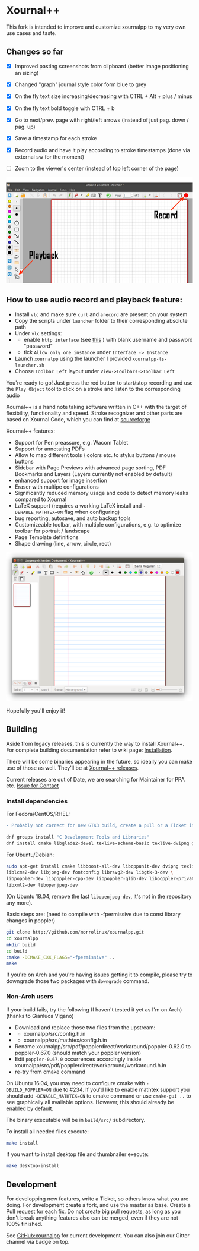 # Xournal++

This fork is intended to improve and customize xournalpp to my very own use cases and taste. 

## Changes so far

- [x] Improved pasting screenshots from clipboard (better image positioning an sizing)
- [x] Changed "graph" journal style color form blue to grey 
- [x] On the fly text size increasing/decreasing with CTRL + Alt + plus / minus
- [x] On the fly text bold toggle with CTRL + b
- [x] Go to next/prev. page with right/left arrows (instead of just pag. down / pag. up)
- [x] Save a timestamp for each stroke 
- [x] Record audio and have it play according to stroke timestamps (done via external sw for the moment)
- [ ] Zoom to the viewer's center (instead of top left corner of the page)


![UI](/doc/ui/main.png "UI")

## How to use audio record and playback feature:

- Install `vlc` and make sure `curl` and `arecord` are present on your system 
- Copy the scripts under `launcher` folder to their corresponding absolute path
- Under `vlc` settings: 
- - enable `http interface` (see [this](https://github.com/azrafe7/vlc4youtube/blob/master/instructions/how-to-enable-vlc-web-interface.md) ) with blank username and password "password"
- - tick `Allow only one instance` under `Interface -> Instance`
- Launch `xournalpp` using the launcher I provided `xournalpp-ts-launcher.sh` 
- Choose `Toolbar Left` layout under `View->Toolbars->Toolbar Left`

You're ready to go! 
Just press the red button to start/stop recording and use the `Play Object` tool to click on a stroke and listen to the corresponding audio

Xournal++ is a hand note taking software written in C++ with the target of flexibility, functionality and speed.
Stroke recognizer and other parts are based on Xournal Code, which you can find at [sourceforge](http://sourceforge.net/projects/xournal/)

Xournal++ features:
* Support for Pen preassure, e.g. Wacom Tablet
* Support for annotating PDFs
* Allow to map different tools / colors etc. to stylus buttons / mouse buttons
* Sidebar with Page Previews with advanced page sorting, PDF Bookmarks and Layers (Layers currently not enabled by default)
* enhanced support for image insertion
* Eraser with multipe configurations
* Significantly reduced memory usage and code to detect memory leaks compared to Xournal
* LaTeX support (requires a working LaTeX install and ```-DENABLE_MATHTEX=ON``` flag when configuring)
* bug reporting, autosave, and auto backup tools
* Customizeable toolbar, with multiple configurations, e.g. to optimize toolbar for portrait / landscape
* Page Template definitions
* Shape drawing (line, arrow, circle, rect)

![Screenshot](readme/main.png?raw=true "Xournal++ Screenshot")

Hopefully you'll enjoy it!


## Building

Aside from legacy releases, this is currently the way to install Xournal++. For complete building documentation refer to wiki page:
[Installation](https://github.com/xournalpp/xournalpp/wiki/Installing).

There will be some binaries appearing in the future, so ideally you can make use of those as well.
They'll be at [Xournal++ releases](https://github.com/xournalpp/xournalpp/releases).

Current releases are out of Date, we are searching for Maintainer for PPA etc.
[Issue for Contact](https://github.com/xournalpp/xournalpp/issues/176)


### Install dependencies
For Fedora/CentOS/RHEL:
```diff
- Probably not correct for new GTK3 build, create a pull or a Ticket if you have the correct list
```
````bash
dnf groups install "C Development Tools and Libraries"
dnf install cmake libglade2-devel texlive-scheme-basic texlive-dvipng glibmm24-devel gtk2-devel gtk+-devel boost boost-devel poppler-glib-devel
````

For Ubuntu/Debian:
````bash
sudo apt-get install cmake libboost-all-dev libcppunit-dev dvipng texlive \
liblcms2-dev libjpeg-dev fontconfig librsvg2-dev libgtk-3-dev \
libpoppler-dev libpoppler-cpp-dev libpoppler-glib-dev libpoppler-private-dev \
libxml2-dev libopenjpeg-dev
````
(On Ubuntu 18.04, remove the last `libopenjpeg-dev`, it's not in the repository any more).

Basic steps are: (need to compile with -fpermissive due to const library changes in poppler)
````bash
git clone http://github.com/morrolinux/xournalpp.git
cd xournalpp
mkdir build
cd build
cmake -DCMAKE_CXX_FLAGS="-fpermissive" ..
make
````

If you're on Arch and you're having issues getting it to compile, please try to downgrade those two packages with `downgrade` command.

### Non-Arch users

If your build fails, try the following (I haven't tested it yet as I'm on Arch) (thanks to Gianluca Viganò)
- Download and replace those two files from the upstream:
- - xournalpp/src/config.h.in
- - xournalpp/src/mathtex/config.h.in
- Rename xournalpp/src/pdf/popplerdirect/workaround/poppler-0.62.0 to poppler-0.67.0 (should match your poppler version)
- Edit `poppler-0.67.0` occurrences accordingly inside xournalpp/src/pdf/popplerdirect/workaround/workaround.h.in 
- re-try from cmake command 

On Ubuntu 16.04, you may need to configure cmake with `-DBUILD_POPPLER=ON` due
to #234.
If you'd like to enable mathtex support you should add `-DENABLE_MATHTEX=ON` to cmake command or use `cmake-gui ..`
to see graphically all available options. However, this should already be enabled by default.

The binary executable will be in `build/src/` subdirectory.

To install all needed files execute:
```bash
make install
```

If you want to install desktop file and thumbnailer execute:
```bash
make desktop-install
```

## Development
For developping new features, write a Ticket, so others know what you are doing.
For development create a fork, and use the master as base. Create a Pull request for each fix.
Do not create big pull requests, as long as you don't break anything features also can be
merged, even if they are not 100% finished.

See [GitHub:xournalpp](http://github.com/xournalpp/xournalpp) for current development. You can also join
our Gitter channel via badge on top.
